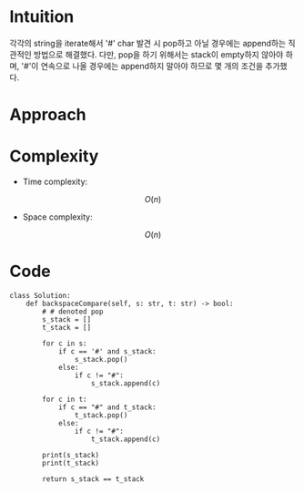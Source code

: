 # Intuition
<!-- Describe your first thoughts on how to solve this problem. -->
각각의 string을 iterate해서 '#' char 발견 시 pop하고 아닐 경우에는 append하는 직관적인 방법으로 해결했다. 
다만, pop을 하기 위해서는 stack이 empty하지 않아야 하며, '#'이 연속으로 나올 경우에는 append하지 말아야 하므로 몇 개의 조건을 추가했다. 

# Approach
<!-- Describe your approach to solving the problem. -->

# Complexity
- Time complexity:
<!-- Add your time complexity here, e.g. $$O(n)$$ -->
$$O(n)$$ 

- Space complexity:
<!-- Add your space complexity here, e.g. $$O(n)$$ -->
$$O(n)$$ 

# Code
```
class Solution:
    def backspaceCompare(self, s: str, t: str) -> bool:
        # # denoted pop 
        s_stack = []
        t_stack = []

        for c in s:
            if c == '#' and s_stack:
                s_stack.pop()
            else:
                if c != "#":
                    s_stack.append(c)

        for c in t:
            if c == "#" and t_stack:
                t_stack.pop()
            else:
                if c != "#":
                    t_stack.append(c)
        
        print(s_stack)
        print(t_stack)

        return s_stack == t_stack
```